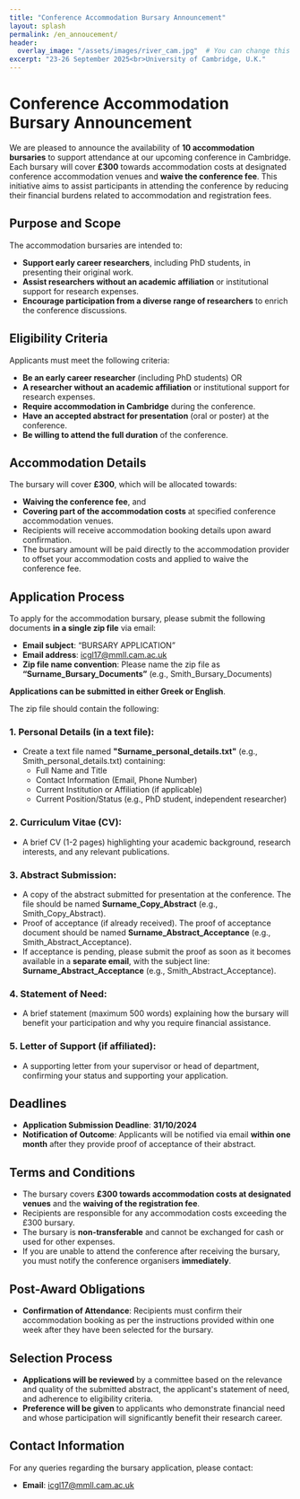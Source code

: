 ```yaml
---
title: "Conference Accommodation Bursary Announcement"
layout: splash  
permalink: /en_annoucement/
header:
  overlay_image: "/assets/images/river_cam.jpg"  # You can change this to another image
excerpt: "23-26 September 2025<br>University of Cambridge, U.K."
---
```


# **Conference Accommodation Bursary Announcement**

We are pleased to announce the availability of **10 accommodation bursaries** to support attendance at our upcoming conference in Cambridge. Each bursary will cover **£300** towards accommodation costs at designated conference accommodation venues and **waive the conference fee**. This initiative aims to assist participants in attending the conference by reducing their financial burdens related to accommodation and registration fees.

## **Purpose and Scope**

The accommodation bursaries are intended to:
- **Support early career researchers**, including PhD students, in presenting their original work.
- **Assist researchers without an academic affiliation** or institutional support for research expenses.
- **Encourage participation from a diverse range of researchers** to enrich the conference discussions.

## **Eligibility Criteria**

Applicants must meet the following criteria:
- **Be an early career researcher** (including PhD students) OR
- **A researcher without an academic affiliation** or institutional support for research expenses.
- **Require accommodation in Cambridge** during the conference.
- **Have an accepted abstract for presentation** (oral or poster) at the conference.
- **Be willing to attend the full duration** of the conference.

## **Accommodation Details**

The bursary will cover **£300**, which will be allocated towards:
- **Waiving the conference fee**, and
- **Covering part of the accommodation costs** at specified conference accommodation venues.
- Recipients will receive accommodation booking details upon award confirmation.
- The bursary amount will be paid directly to the accommodation provider to offset your accommodation costs and applied to waive the conference fee.

## **Application Process**

To apply for the accommodation bursary, please submit the following documents **in a single zip file** via email:

- **Email subject**: “BURSARY APPLICATION”
- **Email address**: [icgl17@mmll.cam.ac.uk](mailto:icgl17@mmll.cam.ac.uk)
- **Zip file name convention**: Please name the zip file as **“Surname_Bursary_Documents”** (e.g., Smith_Bursary_Documents)

**Applications can be submitted in either Greek or English**. 

The zip file should contain the following:

### **1. Personal Details (in a text file)**:
- Create a text file named **"Surname_personal_details.txt"** (e.g., Smith_personal_details.txt) containing:
  - Full Name and Title
  - Contact Information (Email, Phone Number)
  - Current Institution or Affiliation (if applicable)
  - Current Position/Status (e.g., PhD student, independent researcher)

### **2. Curriculum Vitae (CV)**:
- A brief CV (1-2 pages) highlighting your academic background, research interests, and any relevant publications.

### **3. Abstract Submission**:
- A copy of the abstract submitted for presentation at the conference. The file should be named **Surname_Copy_Abstract** (e.g., Smith_Copy_Abstract).
- Proof of acceptance (if already received). The proof of acceptance document should be named **Surname_Abstract_Acceptance** (e.g., Smith_Abstract_Acceptance).  
- If acceptance is pending, please submit the proof as soon as it becomes available in a **separate email**, with the subject line: **Surname_Abstract_Acceptance** (e.g., Smith_Abstract_Acceptance).

### **4. Statement of Need**:
- A brief statement (maximum 500 words) explaining how the bursary will benefit your participation and why you require financial assistance.

### **5. Letter of Support (if affiliated)**:
- A supporting letter from your supervisor or head of department, confirming your status and supporting your application.

## **Deadlines**
- **Application Submission Deadline**: **31/10/2024**
- **Notification of Outcome**: Applicants will be notified via email **within one month** after they provide proof of acceptance of their abstract.

## **Terms and Conditions**
- The bursary covers **£300 towards accommodation costs at designated venues** and the **waiving of the registration fee**.
- Recipients are responsible for any accommodation costs exceeding the £300 bursary.
- The bursary is **non-transferable** and cannot be exchanged for cash or used for other expenses.
- If you are unable to attend the conference after receiving the bursary, you must notify the conference organisers **immediately**.

## **Post-Award Obligations**
- **Confirmation of Attendance**: Recipients must confirm their accommodation booking as per the instructions provided within one week after they have been selected for the bursary.

## **Selection Process**
- **Applications will be reviewed** by a committee based on the relevance and quality of the submitted abstract, the applicant's statement of need, and adherence to eligibility criteria.
- **Preference will be given** to applicants who demonstrate financial need and whose participation will significantly benefit their research career.

## **Contact Information**
For any queries regarding the bursary application, please contact:

- **Email**: [icgl17@mmll.cam.ac.uk](mailto:icgl17@mmll.cam.ac.uk)

